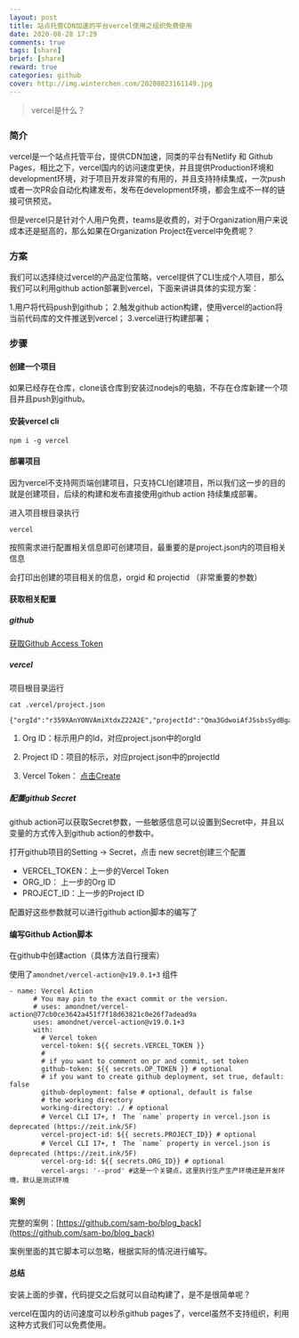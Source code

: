 ```yaml
---
layout: post
title: 站点托管CDN加速的平台vercel使用之组织免费使用
date: 2020-08-28 17:29
comments: true
tags: [share]
brief: [share]
reward: true
categories: github
cover: http://img.winterchen.com/20200823161149.jpg
---
```


> vercel是什么？

### 简介

vercel是一个站点托管平台，提供CDN加速，同类的平台有Netlify 和 Github Pages，相比之下，vercel国内的访问速度更快，并且提供Production环境和development环境，对于项目开发非常的有用的，并且支持持续集成，一次push或者一次PR会自动化构建发布，发布在development环境，都会生成不一样的链接可供预览。

但是vercel只是针对个人用户免费，teams是收费的，对于Organization用户来说成本还是挺高的，那么如果在Organization Project在vercel中免费呢？

### 方案

我们可以选择绕过vercel的产品定位策略，vercel提供了CLI生成个人项目，那么我们可以利用github action部署到vercel，下面来讲讲具体的实现方案：

1.用户将代码push到github；
2.触发github action构建，使用vercel的action将当前代码库的文件推送到vercel；
3.vercel进行构建部署；


### 步骤

#### 创建一个项目

如果已经存在仓库，clone该仓库到安装过nodejs的电脑，不存在仓库新建一个项目并且push到github。

#### 安装vercel cli

```
npm i -g vercel
```

#### 部署项目

因为vercel不支持网页端创建项目，只支持CLI创建项目，所以我们这一步的目的就是创建项目，后续的构建和发布直接使用github action 持续集成部署。

进入项目根目录执行

```
vercel

```
按照需求进行配置相关信息即可创建项目，最重要的是project.json内的项目相关信息



会打印出创建的项目相关的信息，orgid 和 projectid （非常重要的参数）

#### 获取相关配置

##### github

[获取Github Access Token](https://github.com/settings/tokens)

##### vercel

项目根目录运行

```
cat .vercel/project.json
```

```
{"orgId":"r359XAnYONVAmiXtdxZ22A2E","projectId":"Qma3GdwoiAfJSsbsSydBgaCDh8LJj6wTWvvqpUwrN6J2F3"}
```

1. Org ID：标示用户的Id，对应project.json中的orgId

2. Project ID：项目的标示，对应project.json中的projectId

3. Vercel Token： [点击Create](https://vercel.com/account/tokens)

##### 配置github Secret

github action可以获取Secret参数，一些敏感信息可以设置到Secret中，并且以变量的方式传入到github action的参数中。

打开github项目的Setting -> Secret，点击 new secret创建三个配置

- VERCEL_TOKEN：上一步的Vercel Token
- ORG_ID：  上一步的Org ID
- PROJECT_ID：上一步的Project ID

配置好这些参数就可以进行github action脚本的编写了

#### 编写Github Action脚本

在github中创建action（具体方法自行搜索）

使用了`amondnet/vercel-action@v19.0.1+3` 组件

```
- name: Vercel Action
      # You may pin to the exact commit or the version.
      # uses: amondnet/vercel-action@77cb0ce3642a451f7f18d63821c0e26f7adead9a
      uses: amondnet/vercel-action@v19.0.1+3
      with:
        # Vercel token
        vercel-token: ${{ secrets.VERCEL_TOKEN }}
        # 
        # if you want to comment on pr and commit, set token
        github-token: ${{ secrets.OP_TOKEN }} # optional
        # if you want to create github deployment, set true, default: false
        github-deployment: false # optional, default is false
        # the working directory
        working-directory: ./ # optional
        # Vercel CLI 17+, ❗️  The `name` property in vercel.json is deprecated (https://zeit.ink/5F)
        vercel-project-id: ${{ secrets.PROJECT_ID}} # optional
        # Vercel CLI 17+, ❗️  The `name` property in vercel.json is deprecated (https://zeit.ink/5F)
        vercel-org-id: ${{ secrets.ORG_ID}} # optional
        vercel-args: '--prod' #这是一个关键点，这里执行生产生产环境还是开发环境，默认是测试环境
```

#### 案例

完整的案例：[https://github.com/sam-bo/blog_back](https://github.com/sam-bo/blog_back)

案例里面的其它脚本可以忽略，根据实际的情况进行编写。


#### 总结

安装上面的步骤，代码提交之后就可以自动构建了，是不是很简单呢？

vercel在国内的访问速度可以秒杀github pages了，vercel虽然不支持组织，利用这种方式我们可以免费使用。



